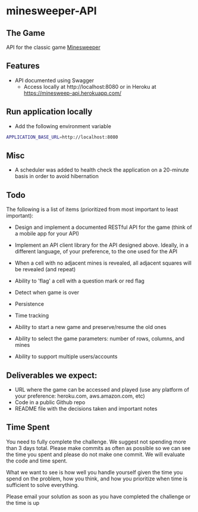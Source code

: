 # minesweeper-API

## The Game
API for the classic game [Minesweeper](https://en.wikipedia.org/wiki/Minesweeper_(video_game))

## Features
 - API documented using Swagger
   - Access locally at http://localhost:8080 or in Heroku at https://minesweep-api.herokuapp.com/

## Run application locally
 - Add the following environment variable
 ```bash
 APPLICATION_BASE_URL=http://localhost:8080
 ```

## Misc
 - A scheduler was added to health check the application on a 20-minute basis in order to avoid hibernation



## Todo
The following is a list of items (prioritized from most important to least important):
* Design and implement  a documented RESTful API for the game (think of a mobile app for your API)

* Implement an API client library for the API designed above. Ideally, in a different language, of your preference, to the one used for the API

* When a cell with no adjacent mines is revealed, all adjacent squares will be revealed (and repeat)
* Ability to 'flag' a cell with a question mark or red flag
* Detect when game is over
* Persistence
* Time tracking
* Ability to start a new game and preserve/resume the old ones
* Ability to select the game parameters: number of rows, columns, and mines
* Ability to support multiple users/accounts
 
## Deliverables we expect:
* URL where the game can be accessed and played (use any platform of your preference: heroku.com, aws.amazon.com, etc)
* Code in a public Github repo
* README file with the decisions taken and important notes

## Time Spent
You need to fully complete the challenge. We suggest not spending more than 3 days total.  Please make commits as often as possible so we can see the time you spent and please do not make one commit.  We will evaluate the code and time spent.
 
What we want to see is how well you handle yourself given the time you spend on the problem, how you think, and how you prioritize when time is sufficient to solve everything.

Please email your solution as soon as you have completed the challenge or the time is up
